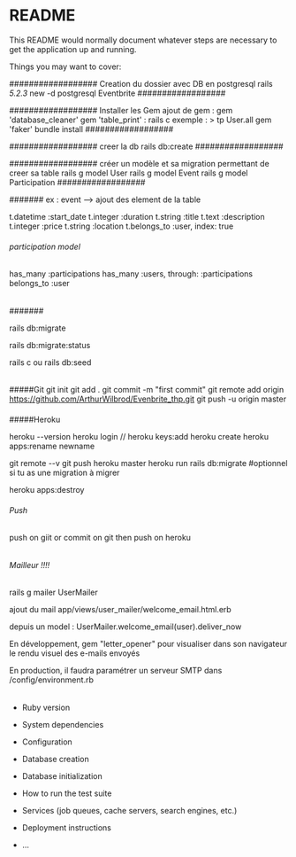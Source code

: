 # README

This README would normally document whatever steps are necessary to get the
application up and running.

Things you may want to cover:

################## Creation du dossier avec DB en postgresql
rails _5.2.3_ new -d postgresql Eventbrite
##################


################## Installer les Gem
ajout de gem :
gem 'database_cleaner'
gem 'table_print' : rails c exemple :  > tp User.all
gem 'faker'
bundle install
##################


################## creer la db
rails db:create
##################

################## créer un modèle et sa migration permettant de creer sa table
rails g model User
rails g model Event
rails g model Participation
##################


####### ex : event --> ajout des element de la table

t.datetime :start_date
t.integer :duration
t.string :title
t.text :description
t.integer :price
t.string :location
t.belongs_to :user, index: true

###### participation model

has_many :participations
has_many :users, through: :participations
belongs_to :user

######

#######

rails db:migrate

rails db:migrate:status

rails c ou rails db:seed

######
#####Git
git init
git add .
git commit -m "first commit"
git remote add origin https://github.com/ArthurWilbrod/Evenbrite_thp.git
git push -u origin master

####

#####Heroku

heroku --version
heroku login
// heroku keys:add
heroku create
heroku apps:rename newname

git remote --v
git push heroku master
heroku run rails db:migrate #optionnel si tu as une migration à migrer


heroku apps:destroy

####



###### Push

push on giit or commit on git then push on heroku


######

###### Mailleur !!!!
rails g mailer UserMailer

ajout du mail app/views/user_mailer/welcome_email.html.erb

depuis un model : UserMailer.welcome_email(user).deliver_now

En développement, gem "letter_opener" pour visualiser dans son navigateur le rendu visuel des e-mails envoyés

En production, il faudra paramétrer un serveur SMTP dans /config/environment.rb

######

* Ruby version

* System dependencies

* Configuration

* Database creation

* Database initialization

* How to run the test suite

* Services (job queues, cache servers, search engines, etc.)

* Deployment instructions

* ...
